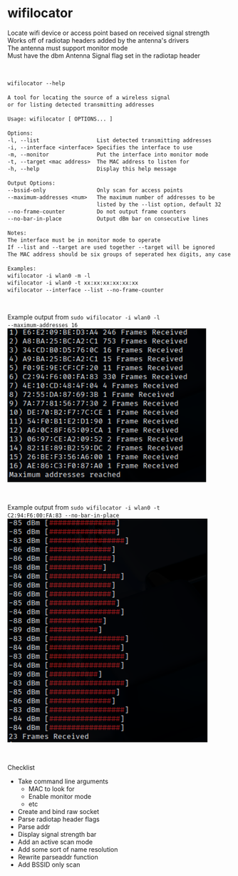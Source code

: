 # wifilocator
Locate wifi device or access point based on received signal strength  
Works off of radiotap headers added by the antenna's drivers  
The antenna must support monitor mode  
Must have the dbm Antenna Signal flag set in the radiotap header  

<br>

```
wifilocator --help

A tool for locating the source of a wireless signal
or for listing detected transmitting addresses

Usage: wifilocator [ OPTIONS... ]

Options:
-l, --list					List detected transmitting addresses
-i, --interface <interface>	Specifies the interface to use
-m, --monitor				Put the interface into monitor mode
-t, --target <mac address>	The MAC address to listen for
-h, --help					Display this help message

Output Options:
--bssid-only				Only scan for access points
--maximum-addresses <num>	The maximum number of addresses to be
							listed by the --list option, default 32
--no-frame-counter			Do not output frame counters
--no-bar-in-place			Output dBm bar on consecutive lines

Notes:
The interface must be in monitor mode to operate
If --list and --target are used together --target will be ignored
The MAC address should be six groups of seperated hex digits, any case

Examples:
wifilocator -i wlan0 -m -l
wifilocator -i wlan0 -t xx:xx:xx:xx:xx:xx
wifilocator --interface --list --no-frame-counter
```

<br>

Example output from <code>sudo wifilocator -i wlan0 -l --maximum-addresses 16</code>  
![List Example](/img/listaddr.png)

<br>

Example output from <code>sudo wifilocator -i wlan0 -t C2:94:F6:00:FA:83 --no-bar-in-place</code>  
![Scan Example](/img/locaddr.png)

<br>

Checklist
- Take command line arguments
  - MAC to look for
  - Enable monitor mode
  - etc
- Create and bind raw socket
- Parse radiotap header flags
- Parse addr
- Display signal strength bar
- Add an active scan mode
- Add some sort of name resolution
- Rewrite parseaddr function
- Add BSSID only scan
